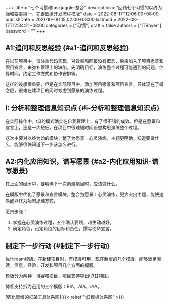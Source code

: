 +++
title = "七个习惯和taskjuggler整合"
description = "回顾七个习惯的以终为始和要事第一，完善敏捷开发流程模版"
date = 2022-08-17T12:06:00+08:00
publishDate = 2021-10-18T15:02:00+08:00
lastmod = 2022-08-17T12:34:21+08:00
categories = ["习惯"]
draft = false
authors = ["iTBoyer"]
password = ""
+++

## A1:追问和反思经验 {#a1-追问和反思经验}

在以前项目中，仅注重代码实现，对效率和回报没有概念，后来加入了项目愿景和项目宣言，来弥补管理上的缺陷，先明确目标，演练整个过程可能遇到的问题，估算时间，约定工作方式和协作安排等。 <br/>

这样的设想很重要，但是在实际项目中，添加项目愿景和项目宣言，只体现在了概念层，很难在建项目的同时考虑到愿景的演练过程。 <br/>


## I: 分析和整理信息知识点 {#i-分析和整理信息知识点}

在实际操作中，tj3的模式确实在自我管理上，有了很不错的成效。但是在愿景和宣言上，还是一大短板，在项目中很难短时间设想构思演练整个过程。 <br/>

这次主要对以终为始的模块，整了为愿景：心灵演练，主题更明确，知道要做什么，能够很快知道下一步该怎么进行。 <br/>


## A2:内化应用知识，谱写愿景 {#a2-内化应用知识-谱写愿景}

在上面的经历中，要明确下一次创建项目时，应该做什么。 <br/>

在模版中优化了愿景和宣言模块，整合为愿景：心灵演练，更大突出主题，能快速唤醒以终为始的思维方式。 <br/>

愿景步骤： <br/>

1.  掌握在心灵演练过程，五个确认要领，越生动越好。 <br/>
2.  确定角色，设定角色的目标和责任，撰写使命宣言。 <br/>


## 制定下一步行动 {#制定下一步行动}

优化roam模版，在新建项目时，有模版可用，现在新增的几个模版，能够满足阅读，信息，经验，开发和项目几个方面的模版。 <br/>

模版分为两种：博客和项目，项目支持导出tj3甘特图。 <br/>

博客支持拆为己用的三个模版：RIA，AIA，iAA。 <br/>

[强化思维的框架工具体系图]({{< relref "tj3模板体系图" >}}) <br/>
